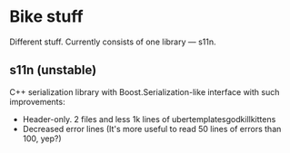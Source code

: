 Bike stuff
====================

Different stuff. Currently consists of one library — s11n.

s11n (unstable)
---------------------
C++ serialization library with Boost.Serialization-like interface with such improvements:
- Header-only. 2 files and less 1k lines of ubertemplatesgodkillkittens
- Decreased error lines (It's more useful to read 50 lines of errors than 100, yep?)
